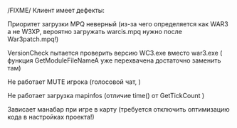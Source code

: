 /FIXME/
 Клиент имеет дефекты:
 
 Приоритет загрузки MPQ неверный (из-за чего определяется как WAR3 а не W3XP, вероятно загружать warcis.mpq нужно после War3patch.mpq!)
 
 VersionCheck пытается проверить версию WC3.exe вместо war3.exe ( функция GetModuleFileNameA уже перехвачена достаточно заменить там)
 
 Не работает MUTE игрока (голосовой чат, )
 
 Не работает загрузка mapinfos (отличие time() от GetTickCount )
 
 Зависает манабар при игре в карту (требуется отключить оптимизацию кода в настройках проекта!)